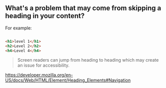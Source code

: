 ## What's a problem that may come from skipping a heading in your content?

For example:

```html

<h1>level 1</h1>
<h2>Level 2</h2>
<h4>Level 4</h4>

```

> Screen readers can jump from heading to heading which may create an issue for accessibility.

https://developer.mozilla.org/en-US/docs/Web/HTML/Element/Heading_Elements#Navigation

<Question>

  <template slot='question'>

  ## 

  </template>

  <template slot='categories'>
  
  <Category slug='javascript'/>
  <Category slug='nocomputer'/>
  <Category slug='nowhiteboard'/>  

  </template>

  <template slot='difficulty'>

  <Difficulty rating='medium' />  

  </template>

  <template slot='answer'>



  </template>

  <template slot='reference'>

  [Mozilla](url)

  </template>

</Question>